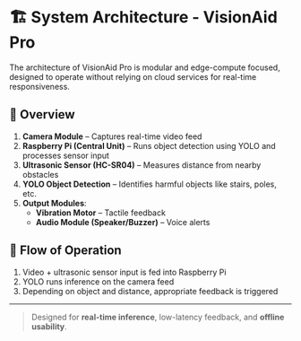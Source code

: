 # 🏗️ System Architecture - VisionAid Pro

The architecture of VisionAid Pro is modular and edge-compute focused, designed to operate without relying on cloud services for real-time responsiveness.

## 📐 Overview

1. **Camera Module** – Captures real-time video feed
2. **Raspberry Pi (Central Unit)** – Runs object detection using YOLO and processes sensor input
3. **Ultrasonic Sensor (HC-SR04)** – Measures distance from nearby obstacles
4. **YOLO Object Detection** – Identifies harmful objects like stairs, poles, etc.
5. **Output Modules**:
   - **Vibration Motor** – Tactile feedback
   - **Audio Module (Speaker/Buzzer)** – Voice alerts

## 🧠 Flow of Operation

1. Video + ultrasonic sensor input is fed into Raspberry Pi
2. YOLO runs inference on the camera feed
3. Depending on object and distance, appropriate feedback is triggered

---

> Designed for **real-time inference**, low-latency feedback, and **offline usability**.

